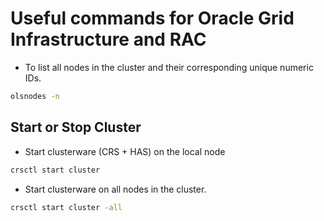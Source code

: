 # Useful commands for Oracle Grid Infrastructure and RAC

* To list all nodes in the cluster and their corresponding unique numeric IDs.

```sh
olsnodes -n
```

## Start or Stop Cluster

* Start clusterware (CRS + HAS) on the local node

```sh
crsctl start cluster
```

* Start clusterware on all nodes in the cluster.

```sh
crsctl start cluster -all
```

